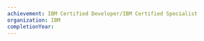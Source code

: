 ```yaml
---
achievement: IBM Certified Developer/IBM Certified Specialist
organization: IBM 
completionYear:
---
```

